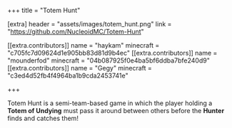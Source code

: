 +++
title = "Totem Hunt"

[extra]
header = "assets/images/totem_hunt.png"
link = "https://github.com/NucleoidMC/Totem-Hunt"

[[extra.contributors]]
name = "haykam"
minecraft = "c705fc7d09624d1e905bb83d81d9b4ec"
[[extra.contributors]]
name = "mounderfod"
minecraft = "04b087925f0e4ba5bf6ddba7bfe240d9"
[[extra.contributors]]
name = "Gegy"
minecraft = "c3ed4d52fb4f4964ba1b9cda2453741e"

+++

Totem Hunt is a semi-team-based game in which the player holding a **Totem of Undying** must pass it around between others before the **Hunter** finds and catches them! 
